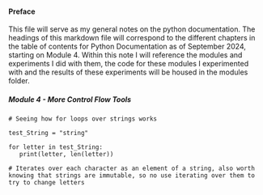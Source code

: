 #### Preface

This file will serve as my general notes on the python documentation. The headings of this markdown file will correspond to the different chapters in the table of contents for Python Documentation as of September 2024, starting on Module 4. Within this note I will reference the modules and experiments I did with them, the code for these modules I experimented with and the results of these experiments will be housed in the modules folder.

##### Module 4 - More Control Flow Tools

```
# Seeing how for loops over strings works

test_String = "string"

for letter in test_String:
   print(letter, len(letter))

# Iterates over each character as an element of a string, also worth knowing that strings are immutable, so no use iterating over them to try to change letters
```